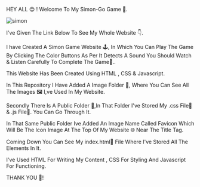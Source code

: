 HEY ALL 😊 ! Welcome To My Simon-Go Game 🌈.

![simon](https://github.com/Monica112002/Simon-Go/assets/113972657/9b387292-1dbb-43c7-bc29-220840399d2d)

I've Given The Link Below To See My Whole Website 👇.



I have Created A Simon Game Website 🕹️, In Which You Can Play The Game By Clicking The Color Buttons As Per It Detects A Sound You Should Watch & Listen Carefully To Complete
The Game🌈..

This Website Has Been Created Using HTML , CSS & Javascript.

In This Repository I Have Added A Image Folder 📁, Where You Can See All The Images 🖼️ I,ve Used In My Website.

Secondly There Is A Public Folder 📁,In That Folder I've Stored My .css File📄 & .js File📄. You Can Go Through It.

In That Same Public Folder Ive Added An Image Name Called Favicon Which Will Be The Icon Image At The Top Of My Website 🌐 Near The Title Tag.

Coming Down You Can See My index.html📄 File Where I've Stored All The Elements In It.

I've Used HTML For Writing My Content , CSS For Styling And Javascript For Functioning.

THANK YOU 🙏!
